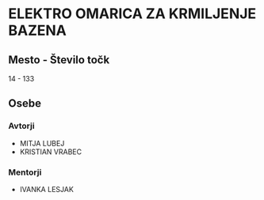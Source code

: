 # ELEKTRO OMARICA ZA KRMILJENJE BAZENA
## Mesto - Število točk
14 - 133
## Osebe
### Avtorji
 * MITJA LUBEJ
 * KRISTIAN VRABEC
### Mentorji
 * IVANKA LESJAK